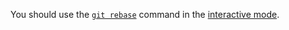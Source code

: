 You should use the [`git rebase`](https://git-scm.com/docs/git-rebase) command in the 
[interactive mode](https://git-scm.com/book/en/v2/Git-Tools-Rewriting-History#Changing-Multiple-Commit-Messages).
